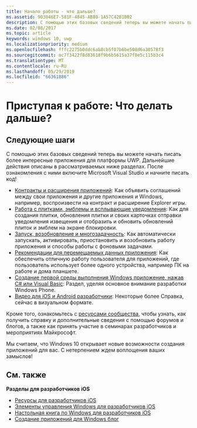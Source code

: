 ```yaml
---
title: Начало работы - что дальше?
ms.assetid: 903046E7-581F-4845-AB80-1A57C42B1B02
description: С помощью этих базовых сведений теперь вы можете начать писать более интересные приложения для платформы UWP.
ms.date: 02/08/2017
ms.topic: article
keywords: windows 10, uwp
ms.localizationpriority: medium
ms.openlocfilehash: fffc2275b0ddc6ab8cb5f07b6be508d6a30578f3
ms.sourcegitcommit: ac7f3422f8d83618f9b6b5615a37f8e5c115b3c4
ms.translationtype: MT
ms.contentlocale: ru-RU
ms.lasthandoff: 05/29/2019
ms.locfileid: "66361886"
---
```

# <a name="getting-started-what-next"></a>Приступая к работе: Что делать дальше?


## <a name="next-steps"></a>Следующие шаги

С помощью этих базовых сведений теперь вы можете начать писать более интересные приложения для платформы UWP. Дальнейшие действия описаны в рассматриваемых ниже разделах. После ознакомления с ними включите Microsoft Visual Studio и начните писать код!

-   [Контракты и расширения приложений](https://docs.microsoft.com/previous-versions/windows/apps/hh464906(v=win.10)): Как объявить соглашений между свои приложения и другие приложения и Windows, например, воспроизвести на контракт и расширение Explorer игры.
-   [Работа с плитками, эмблемы и всплывающие уведомления](https://docs.microsoft.com/previous-versions/windows/apps/hh868259(v=win.10)): Как для создания плитки, обновления плитки и своих карточках отправки уведомления извещения и отобразить и обновить обновлений плиток и эмблем на экране блокировки.
-   [Запуск, возобновление и многозадачность](https://docs.microsoft.com/previous-versions/windows/apps/hh770837(v=win.10)): Как автоматически запускать, активировать, приостановить и возобновить работу приложения и способы работы с фоновыми задачами.
-   [Рекомендации для перемещаемых данных приложения](https://docs.microsoft.com/windows/uwp/design/app-settings/store-and-retrieve-app-data): Как обеспечить отличную работу пользователя для приложений, где пользователь использует более одного устройства, например ПК на работе и дома планшете.
-   [Создание первой среды выполнения Windows приложение, нажав C# или Visual Basic](https://go.microsoft.com/fwlink/p/?LinkID=394138): Раздел, уделяя основное внимание разработки Windows Phone.
-   [Видео для iOS и Android разработчики](https://docs.microsoft.com/previous-versions/windows/apps/dn393982(v=win.10)): Некоторые более Справка, сейчас в визуальном формате.

Кроме того, ознакомьтесь с [ресурсами сообщества](https://developer.microsoft.com/en-us/windows/support), чтобы узнать, как получить справку и дополнительные сведения с помощью форумов и блогов, а также как принять участие в семинарах разработчиков и мероприятиях Майкрософт.

Мы считаем, что Windows 10 открывает новые возможности создания приложений для вас. С нетерпением ждем воплощения ваших замыслов!

## <a name="related-topics"></a>См. также

**Разделы для разработчиков iOS**
* [Ресурсы для разработчиков iOS](https://docs.microsoft.com/previous-versions/windows/apps/jj945493(v=win.10))
* [Элементы управления Windows для разработчиков iOS](https://docs.microsoft.com/previous-versions/windows/apps/dn263255(v=win.10))
* [Настольная книга по Windows для разработчиков iOS](https://docs.microsoft.com/previous-versions/windows/apps/dn263256(v=win.10))
* [Создание приложений для Windows блог](https://blogs.windows.com/buildingapps/2016/01/27/visual-studio-walkthrough-for-ios-developers/)
